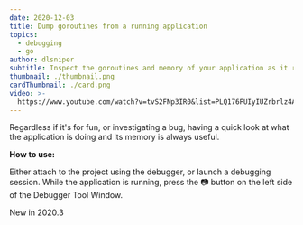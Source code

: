 ```yaml
---
date: 2020-12-03
title: Dump goroutines from a running application
topics:
  - debugging
  - go
author: dlsniper
subtitle: Inspect the goroutines and memory of your application as it runs
thumbnail: ./thumbnail.png
cardThumbnail: ./card.png
video: >-
  https://www.youtube.com/watch?v=tvS2FNp3IR0&list=PLQ176FUIyIUZrbrlz4AY1V8VzBJKZyVlW&index=48
---
```

Regardless if it's for fun, or investigating a bug, having a quick look at what the application is doing and its memory is always useful.

**How to use:**

Either attach to the project using the debugger, or launch a debugging session. While the application is running, press the 📷 button on the left side of the Debugger Tool Window.

<span class="tag is-rounded">New in 2020.3</span>
